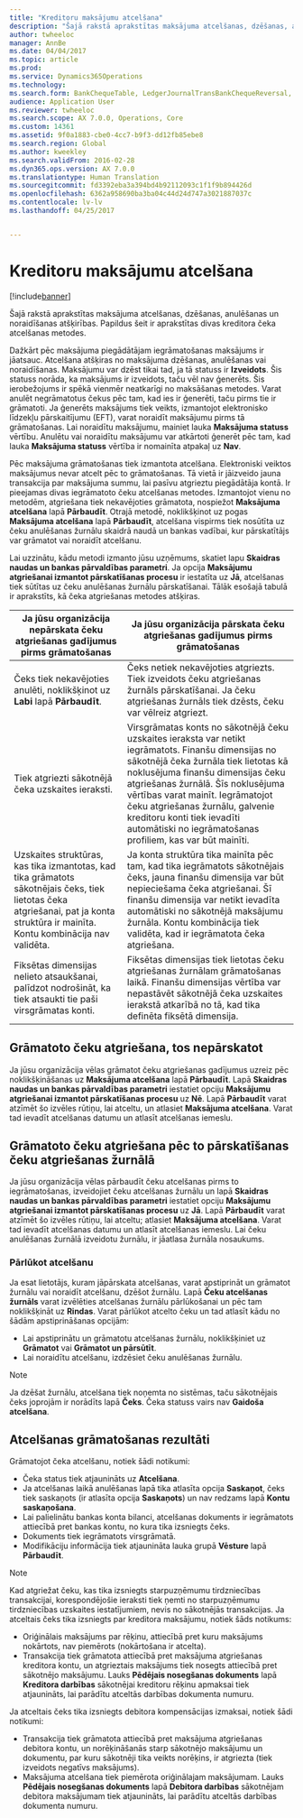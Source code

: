 ```yaml
---
title: "Kreditoru maksājumu atcelšana"
description: "Šajā rakstā aprakstītas maksājuma atcelšanas, dzēšanas, anulēšanas un noraidīšanas atšķirības. Papildus šeit ir aprakstītas divas kreditora čeka atcelšanas metodes."
author: twheeloc
manager: AnnBe
ms.date: 04/04/2017
ms.topic: article
ms.prod: 
ms.service: Dynamics365Operations
ms.technology: 
ms.search.form: BankChequeTable, LedgerJournalTransBankChequeReversal, LedgerJournalTransVendPaym
audience: Application User
ms.reviewer: twheeloc
ms.search.scope: AX 7.0.0, Operations, Core
ms.custom: 14361
ms.assetid: 9f0a1883-cbe0-4cc7-b9f3-dd12fb85ebe8
ms.search.region: Global
ms.author: kweekley
ms.search.validFrom: 2016-02-28
ms.dyn365.ops.version: AX 7.0.0
ms.translationtype: Human Translation
ms.sourcegitcommit: fd3392eba3a394bd4b92112093c1f1f9b894426d
ms.openlocfilehash: 6362a958690ba3ba04c44d24d747a3021887037c
ms.contentlocale: lv-lv
ms.lasthandoff: 04/25/2017


---
```


# <a name="reverse-a-vendor-payment"></a>Kreditoru maksājumu atcelšana

[!include[banner](../includes/banner.md)]


Šajā rakstā aprakstītas maksājuma atcelšanas, dzēšanas, anulēšanas un noraidīšanas atšķirības. Papildus šeit ir aprakstītas divas kreditora čeka atcelšanas metodes. 

Dažkārt pēc maksājuma piegādātājam iegrāmatošanas maksājums ir jāatsauc. Atcelšana atšķiras no maksājuma dzēšanas, anulēšanas vai noraidīšanas. Maksājumu var dzēst tikai tad, ja tā statuss ir **Izveidots**. Šis statuss norāda, ka maksājums ir izveidots, taču vēl nav ģenerēts. Šis ierobežojums ir spēkā vienmēr neatkarīgi no maksāšanas metodes. Varat anulēt negrāmatotus čekus pēc tam, kad ies ir ģenerēti, taču pirms tie ir grāmatoti. Ja ģenerēts maksājums tiek veikts, izmantojot elektronisko līdzekļu pārskaitījumu (EFT), varat noraidīt maksājumu pirms tā grāmatošanas. Lai noraidītu maksājumu, mainiet lauka **Maksājuma statuss** vērtību. Anulētu vai noraidītu maksājumu var atkārtoti ģenerēt pēc tam, kad lauka **Maksājuma statuss** vērtība ir nomainīta atpakaļ uz **Nav**. 

Pēc maksājuma grāmatošanas tiek izmantota atcelšana. Elektroniski veiktos maksājumus nevar atcelt pēc to grāmatošanas. Tā vietā ir jāizveido jauna transakcija par maksājuma summu, lai pasīvu atgrieztu piegādātāja kontā. Ir pieejamas divas iegrāmatoto čeku atcelšanas metodes. Izmantojot vienu no metodēm, atgriešana tiek nekavējoties grāmatota, nospiežot **Maksājuma atcelšana** lapā **Pārbaudīt**. Otrajā metodē, noklikšķinot uz pogas **Maksājuma atcelšana** lapā **Pārbaudīt**, atcelšana vispirms tiek nosūtīta uz čeku anulēšanas žurnālu skaidrā naudā un bankas vadībai, kur pārskatītājs var grāmatot vai noraidīt atcelšanu. 

Lai uzzinātu, kādu metodi izmanto jūsu uzņēmums, skatiet lapu **Skaidras naudas un bankas pārvaldības parametri**. Ja opcija **Maksājumu atgriešanai izmantot pārskatīšanas procesu** ir iestatīta uz **Jā**, atcelšanas tiek sūtītas uz čeku anulēšanas žurnālu pārskatīšanai. Tālāk esošajā tabulā ir aprakstīts, kā čeka atgriešanas metodes atšķiras.

| Ja jūsu organizācija nepārskata čeku atgriešanas gadījumus pirms grāmatošanas                                                                                                                                  | Ja jūsu organizācija pārskata čeku atgriešanas gadījumus pirms grāmatošanas                                                                                                                                                                                                                                                                                                                                                                     |
|-----------------------------------------------------------------------------------------------------------------------------------------------------------------------------------------------------|---------------------------------------------------------------------------------------------------------------------------------------------------------------------------------------------------------------------------------------------------------------------------------------------------------------------------------------------------------------------------------------------------------------------------------|
| Čeks tiek nekavējoties anulēti, noklikšķinot uz **Labi** lapā **Pārbaudīt**.                                                                                                                      | Čeks netiek nekavējoties atgriezts. Tiek izveidots čeku atgriešanas žurnāls pārskatīšanai. Ja čeku atgriešanas žurnāls tiek dzēsts, čeku var vēlreiz atgriezt.                                                                                                                                                                                                                                                                |
| Tiek atgriezti sākotnējā čeka uzskaites ieraksti.                                                                                                                                         | Virsgrāmatas konts no sākotnējā čeku uzskaites ieraksta var netikt iegrāmatots. Finanšu dimensijas no sākotnējā čeka žurnāla tiek lietotas kā noklusējuma finanšu dimensijas čeku atgriešanas žurnālā. Šīs noklusējuma vērtības varat mainīt. Iegrāmatojot čeku atgriešanas žurnālu, galvenie kreditoru konti tiek ievadīti automātiski no iegrāmatošanas profiliem, kas var būt mainīti. |
| Uzskaites struktūras, kas tika izmantotas, kad tika grāmatots sākotnējais čeks, tiek lietotas čeka atgriešanai, pat ja konta struktūra ir mainīta. Kontu kombinācija nav validēta. | Ja konta struktūra tika mainīta pēc tam, kad tika iegrāmatots sākotnējais čeks, jauna finanšu dimensija var būt nepieciešama čeka atgriešanai. Šī finanšu dimensija var netikt ievadīta automātiski no sākotnējā maksājumu žurnāla. Kontu kombinācija tiek validēta, kad ir iegrāmatota čeka atgriešana.                                                                                                        |
| Fiksētas dimensijas nelieto atsaukšanai, palīdzot nodrošināt, ka tiek atsaukti tie paši virsgrāmatas konti.                                                                                      | Fiksētas dimensijas tiek lietotas čeku atgriešanas žurnālam grāmatošanas laikā. Finanšu dimensijas vērtība var nepastāvēt sākotnējā čeka uzskaites ierakstā atkarībā no tā, kad tika definēta fiksētā dimensija.                                                                                                                                                                                                     |

## <a name="reverse-posted-checks-without-reviewing-them"></a>Grāmatoto čeku atgriešana, tos nepārskatot
Ja jūsu organizācija vēlas grāmatot čeku atgriešanas gadījumus uzreiz pēc noklikšķināšanas uz **Maksājuma atcelšana** lapā **Pārbaudīt**. Lapā **Skaidras naudas un bankas pārvaldības parametri** iestatiet opciju **Maksājumu atgriešanai izmantot pārskatīšanas procesu** uz **Nē**. Lapā **Pārbaudīt** varat atzīmēt šo izvēles rūtiņu, lai atceltu, un atlasiet **Maksājuma atcelšana**. Varat tad ievadīt atcelšanas datumu un atlasīt atcelšanas iemeslu.

## <a name="reverse-posted-checks-after-they-are-reviewed-in-the-check-reversal-journal"></a>Grāmatoto čeku atgriešana pēc to pārskatīšanas čeku atgriešanas žurnālā
Ja jūsu organizācija vēlas pārbaudīt čeku atcelšanas pirms to iegrāmatošanas, izveidojiet čeku atcelšanas žurnālu un lapā **Skaidras naudas un bankas pārvaldības parametri** iestatiet opciju **Maksājumu atgriešanai izmantot pārskatīšanas procesu** uz **Jā**. Lapā **Pārbaudīt** varat atzīmēt šo izvēles rūtiņu, lai atceltu; atlasiet **Maksājuma atcelšana**. Varat tad ievadīt atcelšanas datumu un atlasīt atcelšanas iemeslu. Lai čeku anulēšanas žurnālā izveidotu žurnālu, ir jāatlasa žurnāla nosaukums.

### <a name="review-a-reversal"></a>Pārlūkot atcelšanu

Ja esat lietotājs, kuram jāpārskata atcelšanas, varat apstiprināt un grāmatot žurnālu vai noraidīt atcelšanu, dzēšot žurnālu. Lapā **Čeku atcelšanas žurnāls** varat izvēlēties atcelšanas žurnālu pārlūkošanai un pēc tam noklikšķināt uz **Rindas**. Varat pārlūkot atcelto čeku un tad atlasīt kādu no šādām apstiprināšanas opcijām:

-   Lai apstiprinātu un grāmatotu atcelšanas žurnālu, noklikšķiniet uz **Grāmatot** vai **Grāmatot un pārsūtīt**.
-   Lai noraidītu atcelšanu, izdzēsiet čeku anulēšanas žurnālu.

> [!NOTE]
> Ja dzēšat žurnālu, atcelšana tiek noņemta no sistēmas, taču sākotnējais čeks joprojām ir norādīts lapā **Čeks**. Čeka statuss vairs nav **Gaidoša atcelšana**.

## <a name="results-of-posting-a-reversal"></a>Atcelšanas grāmatošanas rezultāti
Grāmatojot čeka atcelšanu, notiek šādi notikumi:

-   Čeka status tiek atjaunināts uz **Atcelšana**.
-   Ja atcelšanas laikā anulēšanas lapā tika atlasīta opcija **Saskaņot**, čeks tiek saskaņots (ir atlasīta opcija **Saskaņots**) un nav redzams lapā **Kontu saskaņošana**.
-   Lai palielinātu bankas konta bilanci, atcelšanas dokuments ir iegrāmatots attiecībā pret bankas kontu, no kura tika izsniegts čeks.
-   Dokuments tiek iegrāmatots virsgrāmatā.
-   Modifikāciju informācija tiek atjaunināta lauka grupā **Vēsture** lapā **Pārbaudīt**.

> [!NOTE] 
> Kad atgriežat čeku, kas tika izsniegts starpuzņēmumu tirdzniecības transakcijai, korespondējošie ieraksti tiek ņemti no starpuzņēmumu tirdzniecības uzskaites iestatījumiem, nevis no sākotnējās transakcijas. Ja atceltais čeks tika izsniegts par kreditora maksājumu, notiek šāds notikums:

-   Oriģinālais maksājums par rēķinu, attiecībā pret kuru maksājums nokārtots, nav piemērots (nokārtošana ir atcelta).
-   Transakcija tiek grāmatota attiecībā pret maksājuma atgriešanas kreditora kontu, un atgrieztais maksājums tiek nosegts attiecībā pret sākotnējo maksājumu. Lauks **Pēdējais nosegšanas dokuments** lapā **Kreditora darbības** sākotnējai kreditoru rēķinu apmaksai tiek atjaunināts, lai parādītu atceltās darbības dokumenta numuru.

Ja atceltais čeks tika izsniegts debitora kompensācijas izmaksai, notiek šādi notikumi:

-   Transakcija tiek grāmatota attiecībā pret maksājuma atgriešanas debitora kontu, un norēķināšanās starp sākotnējo maksājumu un dokumentu, par kuru sākotnēji tika veikts norēķins, ir atgriezta (tiek izveidots negatīvs maksājums).
-   Maksājuma atcelšana tiek piemērota oriģinālajam maksājumam. Lauks **Pēdējais nosegšanas dokuments** lapā **Debitora darbības** sākotnējam debitora maksājumam tiek atjaunināts, lai parādītu atceltās darbības dokumenta numuru.





